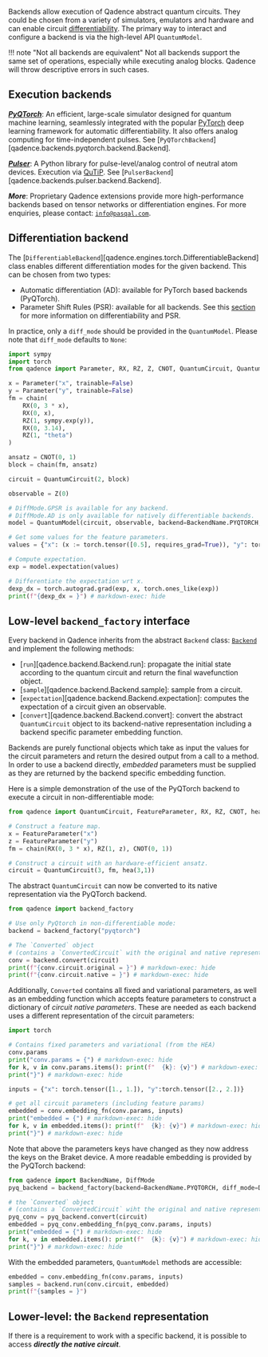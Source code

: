 Backends allow execution of Qadence abstract quantum circuits. They could be chosen from a variety of simulators, emulators and hardware
and can enable circuit [differentiability](https://en.wikipedia.org/wiki/Automatic_differentiation). The primary way to interact and configure
a backend is via the high-level API `QuantumModel`.

!!! note "Not all backends are equivalent"
	Not all backends support the same set of operations, especially while executing analog blocks.
	Qadence will throw descriptive errors in such cases.

## Execution backends

[_**PyQTorch**_](https://github.com/pasqal-io/PyQ): An efficient, large-scale simulator designed for
quantum machine learning, seamlessly integrated with the popular [PyTorch](https://pytorch.org/) deep learning framework for automatic differentiability.
It also offers analog computing for time-independent pulses. See [`PyQTorchBackend`][qadence.backends.pyqtorch.backend.Backend].

[_**Pulser**_](https://github.com/pasqal-io/Pulser): A Python library for pulse-level/analog control of
neutral atom devices. Execution via [QuTiP](https://qutip.org/). See [`PulserBackend`][qadence.backends.pulser.backend.Backend].

_**More**_: Proprietary Qadence extensions provide more high-performance backends based on tensor networks or differentiation engines.
For more enquiries, please contact: [`info@pasqal.com`](mailto:info@pasqal.com).

## Differentiation backend

The [`DifferentiableBackend`][qadence.engines.torch.DifferentiableBackend] class enables different differentiation modes
for the given backend. This can be chosen from two types:

- Automatic differentiation (AD): available for PyTorch based backends (PyQTorch).
- Parameter Shift Rules (PSR): available for all backends. See this [section](../tutorials/advanced_tutorials/differentiability.md) for more information on differentiability and PSR.

In practice, only a `diff_mode` should be provided in the `QuantumModel`. Please note that `diff_mode` defaults to `None`:

```python exec="on" source="material-block" result="json" session="diff-backend"
import sympy
import torch
from qadence import Parameter, RX, RZ, Z, CNOT, QuantumCircuit, QuantumModel, chain, BackendName, DiffMode

x = Parameter("x", trainable=False)
y = Parameter("y", trainable=False)
fm = chain(
	RX(0, 3 * x),
	RX(0, x),
	RZ(1, sympy.exp(y)),
	RX(0, 3.14),
	RZ(1, "theta")
)

ansatz = CNOT(0, 1)
block = chain(fm, ansatz)

circuit = QuantumCircuit(2, block)

observable = Z(0)

# DiffMode.GPSR is available for any backend.
# DiffMode.AD is only available for natively differentiable backends.
model = QuantumModel(circuit, observable, backend=BackendName.PYQTORCH, diff_mode=DiffMode.GPSR)

# Get some values for the feature parameters.
values = {"x": (x := torch.tensor([0.5], requires_grad=True)), "y": torch.tensor([0.1])}

# Compute expectation.
exp = model.expectation(values)

# Differentiate the expectation wrt x.
dexp_dx = torch.autograd.grad(exp, x, torch.ones_like(exp))
print(f"{dexp_dx = }") # markdown-exec: hide
```

## Low-level `backend_factory` interface

Every backend in Qadence inherits from the abstract `Backend` class:
[`Backend`](../api/backends/backend.md) and implement the following methods:

- [`run`][qadence.backend.Backend.run]: propagate the initial state according to the quantum circuit and return the final wavefunction object.
- [`sample`][qadence.backend.Backend.sample]: sample from a circuit.
- [`expectation`][qadence.backend.Backend.expectation]: computes the expectation of a circuit given an observable.
- [`convert`][qadence.backend.Backend.convert]: convert the abstract `QuantumCircuit` object to its backend-native representation including a backend specific parameter embedding function.

Backends are purely functional objects which take as input the values for the circuit
parameters and return the desired output from a call to a method. In order to use a backend directly,
*embedded* parameters must be supplied as they are returned by the backend specific embedding function.

Here is a simple demonstration of the use of the PyQTorch backend to execute a circuit in non-differentiable mode:

```python exec="on" source="material-block" session="low-level-pyq"
from qadence import QuantumCircuit, FeatureParameter, RX, RZ, CNOT, hea, chain

# Construct a feature map.
x = FeatureParameter("x")
z = FeatureParameter("y")
fm = chain(RX(0, 3 * x), RZ(1, z), CNOT(0, 1))

# Construct a circuit with an hardware-efficient ansatz.
circuit = QuantumCircuit(3, fm, hea(3,1))
```

The abstract `QuantumCircuit` can now be converted to its native representation via the PyQTorch
backend.

```python exec="on" source="material-block" result="json" session="low-level-pyq"
from qadence import backend_factory

# Use only PyQtorch in non-differentiable mode:
backend = backend_factory("pyqtorch")

# The `Converted` object
# (contains a `ConvertedCircuit` with the original and native representation)
conv = backend.convert(circuit)
print(f"{conv.circuit.original = }") # markdown-exec: hide
print(f"{conv.circuit.native = }") # markdown-exec: hide
```

Additionally, `Converted` contains all fixed and variational parameters, as well as an embedding
function which accepts feature parameters to construct a dictionary of *circuit native parameters*.
These are needed as each backend uses a different representation of the circuit parameters:

```python exec="on" source="material-block" result="json" session="low-level-pyq"
import torch

# Contains fixed parameters and variational (from the HEA)
conv.params
print("conv.params = {") # markdown-exec: hide
for k, v in conv.params.items(): print(f"  {k}: {v}") # markdown-exec: hide
print("}") # markdown-exec: hide

inputs = {"x": torch.tensor([1., 1.]), "y":torch.tensor([2., 2.])}

# get all circuit parameters (including feature params)
embedded = conv.embedding_fn(conv.params, inputs)
print("embedded = {") # markdown-exec: hide
for k, v in embedded.items(): print(f"  {k}: {v}") # markdown-exec: hide
print("}") # markdown-exec: hide
```

Note that above the parameters keys have changed as they now address the keys on the
Braket device. A more readable embedding is provided by the PyQTorch backend:

```python exec="on" source="material-block" result="json" session="low-level-pyq"
from qadence import BackendName, DiffMode
pyq_backend = backend_factory(backend=BackendName.PYQTORCH, diff_mode=DiffMode.AD)

# the `Converted` object
# (contains a `ConvertedCircuit` wiht the original and native representation)
pyq_conv = pyq_backend.convert(circuit)
embedded = pyq_conv.embedding_fn(pyq_conv.params, inputs)
print("embedded = {") # markdown-exec: hide
for k, v in embedded.items(): print(f"  {k}: {v}") # markdown-exec: hide
print("}") # markdown-exec: hide
```

With the embedded parameters, `QuantumModel` methods are accessible:

```python exec="on" source="material-block" result="json" session="low-level-pyq"
embedded = conv.embedding_fn(conv.params, inputs)
samples = backend.run(conv.circuit, embedded)
print(f"{samples = }")
```

## Lower-level: the `Backend` representation

If there is a requirement to work with a specific backend, it is possible to access _**directly the native circuit**_.
<!-- For example, Braket noise features can be imported which are not exposed directly by Qadence.

```python exec="on" source="material-block" session="low-level-pyq"
from braket.circuits import Noise

# Get the native Braket circuit with the given parameters
inputs = {"x": torch.rand(1), "y":torch.rand(1)}
embedded = conv.embedding_fn(conv.params, inputs)
native = backend.assign_parameters(conv.circuit, embedded)

# Define a noise channel
noise = Noise.Depolarizing(probability=0.1)

# Add noise to every gate in the circuit
native.apply_gate_noise(noise)
```

In order to run this noisy circuit, the density matrix simulator is needed in Braket:

```python exec="on" source="material-block" result="json" session="low-level-pyq"
from braket.devices import LocalSimulator

device = LocalSimulator("braket_dm")
result = device.run(native, shots=1000).result().measurement_counts
print(result)
```
```python exec="on" source="material-block" result="json" session="low-level-pyq"
print(conv.circuit.native.diagram())
```
```python exec="on" source="material-block" result="json" session="low-level-pyq"
print(native.diagram())
``` -->
